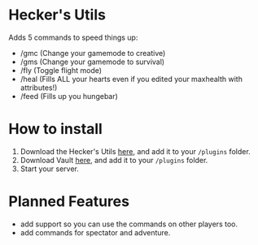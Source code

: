 # Hecker's Utils
Adds 5 commands to speed things up:
  - /gmc (Change your gamemode to creative)
  - /gms (Change your gamemode to survival)
  - /fly (Toggle flight mode)
  - /heal (Fills ALL your hearts even if you edited your maxhealth with attributes!)
  - /feed (Fills up you hungebar)

# How to install
1. Download the Hecker's Utils [here](https://github.com/Hecker-01/HeckersUtilsPlugin/releases/tag/Latest), and add it to your `/plugins` folder.
2. Download Vault [here](https://www.spigotmc.org/resources/vault.34315/), and add it to your `/plugins` folder.
3. Start your server.

# Planned Features
- add support so you can use the commands on other players too.
- add commands for spectator and adventure.
